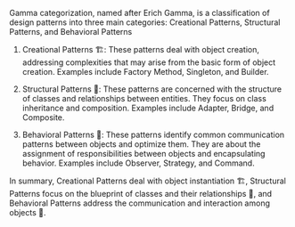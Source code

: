 Gamma categorization, named after Erich Gamma, is a classification of design patterns into three main categories: Creational Patterns, Structural Patterns, and Behavioral Patterns

1.  Creational Patterns 🏗️: These patterns deal with object creation, addressing complexities that may arise from the basic form of object creation. Examples include Factory Method, Singleton, and Builder.

2.  Structural Patterns 🌉: These patterns are concerned with the structure of classes and relationships between entities. They focus on class inheritance and composition. Examples include Adapter, Bridge, and Composite.

3.  Behavioral Patterns 🔄: These patterns identify common communication patterns between objects and optimize them. They are about the assignment of responsibilities between objects and encapsulating behavior. Examples include Observer, Strategy, and Command.

In summary, Creational Patterns deal with object instantiation 🏗️, Structural Patterns focus on the blueprint of classes and their relationships 🌉, and Behavioral Patterns address the communication and interaction among objects 🔄.
